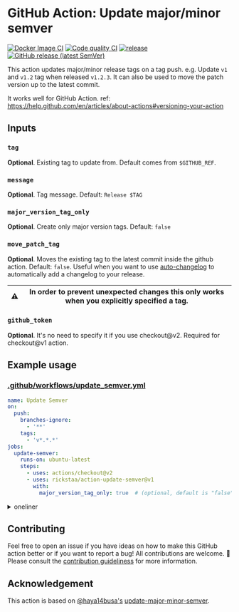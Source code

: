 # GitHub Action: Update major/minor semver

[![Docker Image CI](https://github.com/rickstaa/action-update-semver/workflows/Docker%20Image%20CI/badge.svg)](https://github.com/rickstaa/action-update-semver/actions)
[![Code quality CI](https://github.com/rickstaa/action-update-semver/workflows/Code%20quality%20CI/badge.svg)](https://github.com/rickstaa/action-update-semver/actions?query=workflow%3A%22Code+quality+CI%22)
[![release](https://github.com/rickstaa/action-update-semver/workflows/release/badge.svg)](https://github.com/rickstaa/action-update-semver/actions?query=workflow%3Arelease)
[![GitHub release (latest SemVer)](https://img.shields.io/github/v/release/rickstaa/action-update-semver?logo=github&sort=semver)](https://github.com/rickstaa/action-update-semver/releases)

This action updates major/minor release tags on a tag push. e.g. Update `v1` and `v1.2` tag when
released `v1.2.3`. It can also be used to move the patch version up to the latest commit.

It works well for GitHub Action. ref: <https://help.github.com/en/articles/about-actions#versioning-your-action>

## Inputs

### `tag`

**Optional**. Existing tag to update from. Default comes from `$GITHUB_REF`.

### `message`

**Optional**. Tag message. Default: `Release $TAG`

### `major_version_tag_only`

**Optional**. Create only major version tags. Default: `false`

### `move_patch_tag`

**Optional**. Moves the existing tag to the latest commit inside the github action. Default: `false`. Useful when you want to use [auto-changelog](https://www.npmjs.com/package/auto-changelog) to automatically add a changelog to your release.

| ⚠️  | In order to prevent unexpected changes this only works when you explicitly specified a tag. |
| --- | ------------------------------------------------------------------------------------------- |

### `github_token`

**Optional**. It's no need to specify it if you use checkout@v2. Required for
checkout@v1 action.

## Example usage

### [.github/workflows/update_semver.yml](.github/workflows/update_semver.yml)

```yml
name: Update Semver
on:
  push:
    branches-ignore:
      - '**'
    tags:
      - 'v*.*.*'
jobs:
  update-semver:
    runs-on: ubuntu-latest
    steps:
      - uses: actions/checkout@v2
      - uses: rickstaa/action-update-semver@v1
        with:
          major_version_tag_only: true  # (optional, default is "false")
```

<details>

<summary>oneliner</summary>

    $ cat <<EOF > .github/workflows/update_semver.yml
    name: Update Semver
    on:
      push:
        branches-ignore:
          - '**'
        tags:
          - 'v*.*.*'
    jobs:
      update-semver:
        runs-on: ubuntu-latest
        steps:
          - uses: actions/checkout@v2
          - uses: rickstaa/action-update-semver@v1
            with:
              github_token: \${{ secrets.github_token }}
    EOF

</details>

## Contributing

Feel free to open an issue if you have ideas on how to make this GitHub action better or if you want to report a bug! All contributions are welcome. :rocket: Please consult the [contribution guideliness](CONTRIBUTING.md) for more information.

## Acknowledgement

This action is based on [@haya14busa's](https://github.com/haya14busa/) [update-major-minor-semver](https://github.com/marketplace/actions/update-major-minor-semver).

